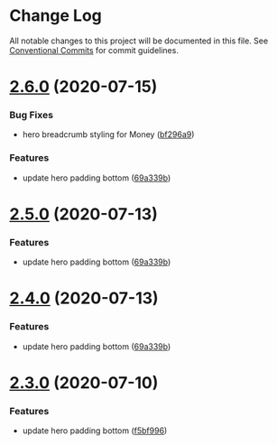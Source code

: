 # Change Log

All notable changes to this project will be documented in this file.
See [Conventional Commits](https://conventionalcommits.org) for commit guidelines.

# [2.6.0](https://github.com/uswitch/trustyle/compare/@uswitch/trustyle.hero@2.2.0...@uswitch/trustyle.hero@2.6.0) (2020-07-15)


### Bug Fixes

* hero breadcrumb styling for Money ([bf296a9](https://github.com/uswitch/trustyle/commit/bf296a9))


### Features

* update hero padding bottom ([69a339b](https://github.com/uswitch/trustyle/commit/69a339b))





# [2.5.0](https://github.com/uswitch/trustyle/compare/@uswitch/trustyle.hero@2.2.0...@uswitch/trustyle.hero@2.5.0) (2020-07-13)


### Features

* update hero padding bottom ([69a339b](https://github.com/uswitch/trustyle/commit/69a339b))





# [2.4.0](https://github.com/uswitch/trustyle/compare/@uswitch/trustyle.hero@2.2.0...@uswitch/trustyle.hero@2.4.0) (2020-07-13)


### Features

* update hero padding bottom ([69a339b](https://github.com/uswitch/trustyle/commit/69a339b))





# [2.3.0](https://github.com/uswitch/trustyle/compare/@uswitch/trustyle.hero@2.2.0...@uswitch/trustyle.hero@2.3.0) (2020-07-10)


### Features

* update hero padding bottom ([f5bf996](https://github.com/uswitch/trustyle/commit/f5bf996))
